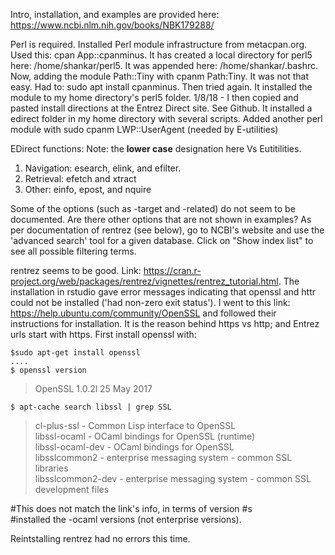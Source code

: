 
Intro, installation, and examples are provided here: https://www.ncbi.nlm.nih.gov/books/NBK179288/

Perl is required. Installed Perl module infrastructure from metacpan.org. Used this: cpan App::cpanminus. It has created a local directory for perl5 here: /home/shankar/perl5. It was appended here: /home/shankar/.bashrc. Now, adding the module Path::Tiny with cpanm Path:Tiny. It was not that easy. Had to:  sudo apt install cpanminus. Then tried again. It installed the module to my home directory's perl5 folder. 1/8/18 - I then copied and pasted install directions at the Entrez Direct site. See Github. It installed a edirect folder in my home directory with several scripts. Added another perl module with sudo cpanm LWP::UserAgent (needed by E-utilities)

EDirect functions: Note: the **lower case** designation here Vs Eutitilities. 
1. Navigation: esearch, elink, and efilter. 
2. Retrieval: efetch and xtract
3. Other: einfo, epost, and nquire

Some of the options (such as -target and -related) do not seem to be documented. Are there other options that are not shown in examples? As per documentation of rentrez (see below), go to NCBI's website and use the 'advanced search' tool for a given database. Click on "Show index list" to see all possible filtering terms. 

rentrez seems to be good. Link: https://cran.r-project.org/web/packages/rentrez/vignettes/rentrez_tutorial.html. The installation in rstudio gave error messages indicating that openssl and httr could not be installed ('had non-zero exit status'). I went to this link: https://help.ubuntu.com/community/OpenSSL and followed their instructions for installation. It is the reason behind https vs http; and Entrez urls start with https. First install openssl with: 
```
$sudo apt-get install openssl
....
$ openssl version
```
>OpenSSL 1.0.2l  25 May 2017

```
$ apt-cache search libssl | grep SSL
```
>cl-plus-ssl - Common Lisp interface to OpenSSL\
libssl-ocaml - OCaml bindings for OpenSSL (runtime)\
libssl-ocaml-dev - OCaml bindings for OpenSSL\
libsslcommon2 - enterprise messaging system - common SSL libraries\
libsslcommon2-dev - enterprise messaging system - common SSL development files

#This does not match the link's info, in terms of version #s\
#installed the -ocaml versions (not enterprise versions). 

Reintstalling rentrez had no errors this time.


